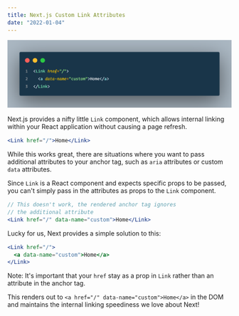 ```yaml
---
title: Next.js Custom Link Attributes
date: "2022-01-04"
---
```


![Splash Image](./splash.png)

Next.js provides a nifty little `Link` component, which allows internal linking within your React application without causing a page refresh.

```jsx
<Link href="/">Home</Link>
```

While this works great, there are situations where you want to pass additional attributes to your anchor tag, such as `aria` attributes or custom `data` attributes.

Since `Link` is a React component and expects specific props to be passed, you can't simply pass in the attributes as props to the `Link` component.

```jsx
// This doesn't work, the rendered anchor tag ignores
// the additional attribute
<Link href="/" data-name="custom">Home</Link>
```

Lucky for us, Next provides a simple solution to this:

```jsx
<Link href="/">
  <a data-name="custom">Home</a>
</Link>
```

Note: It's important that your `href` stay as a prop in `Link` rather than an attribute in the anchor tag.

This renders out to `<a href="/" data-name="custom">Home</a>` in the DOM and maintains the internal linking speediness we love about Next!